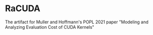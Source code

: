 # RaCUDA
The artifact for Muller and Hoffmann's POPL 2021 paper "Modeling and Analyzing Evaluation Cost of CUDA Kernels"

